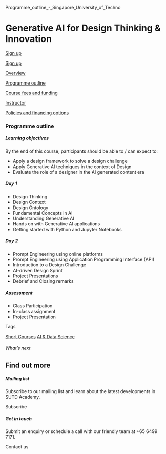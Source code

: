 Programme_outline_-_Singapore_University_of_Techno



Generative AI for Design Thinking & Innovation
==============================================

[Sign up](/admissions/academy/short-courses/short-courses-registration/?coursename=generative-ai-for-design&coursedate=20250702)

[Sign up](/admissions/academy/short-courses/short-courses-registration/?coursename=generative-ai-for-design&coursedate=20250702)

[Overview](/course/generative-ai-for-design/#tabs)

[Programme outline](/course/generative-ai-for-design/programme-outline/#tabs)

[Course fees and funding](/course/generative-ai-for-design/course-fees-and-funding/#tabs)

[Instructor](/course/generative-ai-for-design/instructor/#tabs)

[Policies and financing options](/course/generative-ai-for-design/policies-and-financing-options/#tabs)

### Programme outline



##### **Learning objectives**

By the end of this course, participants should be able to / can expect to:

* Apply a design framework to solve a design challenge
* Apply Generative AI techniques in the context of Design
* Evaluate the role of a designer in the AI generated content era

##### Day 1

* Design Thinking
* Design Context
* Design Ontology
* Fundamental Concepts in AI
* Understanding Generative AI
* Hands on with Generative AI applications
* Getting started with Python and Jupyter Notebooks

##### Day 2

* Prompt Engineering using online platforms
* Prompt Engineering using Application Programming Interface (API)
* Introduction to a Design Challenge
* AI-driven Design Sprint
* Project Presentations
* Debrief and Closing remarks

##### Assessment

* Class Participation
* In-class assignment
* Project Presentation

Tags

[Short Courses](/admissions/academy/courses-and-modules/?academy-type-course=780)
[AI & Data Science](/admissions/academy/courses-and-modules/?discipline=782)

###### What’s next

Find out more
-------------

##### Mailing list

Subscribe to our mailing list and learn about the latest developments in SUTD Academy.

Subscribe

##### Get in touch

Submit an enquiry or schedule a call with our friendly team at +65 6499 7171.

Contact us

